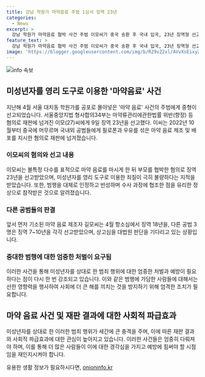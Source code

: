 ```yaml
---
title: 강남 학원가 마약음료 주범 1심서 징역 23년
categories:
  - News
excerpt: >
  강남 학원가 마약음료 협박 사건 주범 이모씨가 중국 송환 후 국내 입국, 23년 징역형 선고. 이씨는 마약 음료를 이용해 미성년자를 대상으로 부모를 협박하고 금품을 뜯어내는 범죄를 계획하고 실행한 주범으로, 2022년 중국에서 검거됐다. 범죄집단의 활동으로 엄벌 필요성을 강조하면서도 수사 과정 협조와 반성을 감안해 양형 이유를 설명했다. 같은 사건으로 기소된 다른 공범들도 현재 항소 중이며 대법원 판단을 기다리고 있다.
feature_text: >
  강남 학원가 마약음료 협박 사건 주범 이모씨가 중국 송환 후 국내 입국, 23년 징역형 선고. 이씨는 마약 음료를 이용해 미성년자를 대상으로 부모를 협박하고 금품을 뜯어내는 범죄를 계획하고 실행한 주범으로, 2022년 중국에서 검거됐다. 범죄집단의 활동으로 엄벌 필요성을 강조하면서도 수사 과정 협조와 반성을 감안해 양형 이유를 설명했다. 같은 사건으로 기소된 다른 공범들도 현재 항소 중이며 대법원 판단을 기다리고 있다.
image: 'https://blogger.googleusercontent.com/img/b/R29vZ2xl/AVvXsEixyZcFfHzMRdzZMjFBmAUKJYCLCGyLL1o632UiGVXcaFdKo_bkvkuCioo0uUKlGfBVcT3P84aROyZIXSBEx3Aw5nCQ3pTgDom1WDC4m8eifvWiAmWEEVb4x6G_l8C0QH225ldMjyaFvpxGEBGNO37VmDTDMHGhJPq73UglMfDca1-0aw/s1600/blogspot.png'
---
```


<p><img src="https://blogger.googleusercontent.com/img/b/R29vZ2xl/AVvXsEixyZcFfHzMRdzZMjFBmAUKJYCLCGyLL1o632UiGVXcaFdKo_bkvkuCioo0uUKlGfBVcT3P84aROyZIXSBEx3Aw5nCQ3pTgDom1WDC4m8eifvWiAmWEEVb4x6G_l8C0QH225ldMjyaFvpxGEBGNO37VmDTDMHGhJPq73UglMfDca1-0aw/s1600/blogspot.png" alt="info 속보" /></p>

<h2 data-ke-size="size26">미성년자를 영리 도구로 이용한 '마약음료' 사건</h2>

<p data-ke-size="size16">지난해 4월 서울 대치동 학원가를 공포로 몰아넣은 '마약 음료' 사건의 주범에게 중형이 선고되었습니다. 서울중앙지법 형사합의34부는 마약류관리에관한법률 위반(향정) 등 혐의로 재판에 넘겨진 이모(27)씨에게 9일 징역 23년을 선고했다. 이씨는 2022년 10월부터 중국에 머무르며 국내외 공범들에게 필로폰과 우유를 섞은 마약 음료 제조 및 배포를 지시한 혐의로 재판에 넘겨졌습니다.</p>

<h3>이모씨의 혐의와 선고 내용</h3>

<p data-ke-size="size16">이모씨는 불특정 다수를 표적으로 마약 음료를 마시게 한 뒤 부모를 협박한 혐의로 징역 23년을 선고받았으며, 미성년자를 영리 도구로 이용한 죄질이 극히 불량하다는 지적을 받았습니다. 또한, 범행을 대체로 인정하고 반성하며 수사 과정에 협조한 점을 유리한 정상으로 참작받은 것으로 알려졌습니다.</p>

<h3>다른 공범들의 판결</h3>

<p data-ke-size="size16">앞서 먼저 기소된 마약 음료 제조자 길모씨는 4월 항소심에서 징역 18년을, 다른 공범 3명은 징역 7~10년을 각각 선고받았으며, 상고심을 대법원 판단을 기다리고 있는 상황입니다.</p>

<h3>중대한 범행에 대한 엄중한 처벌이 요구됨</h3>

<p data-ke-size="size16">이러한 사건을 통해 미성년자를 상대로 한 범죄 행위에 대한 엄중한 처벌과 예방이 필요하다는 점이 다시 한 번 강조되고 있습니다. 이와 같은 범행에 가담한 사람들에 대해서는 선한 영향력을 행사하여 사회에 더 큰 해를 끼치는 것을 방지하기 위해 엄격한 조치가 필요합니다.</p>

<h2 data-ke-size="size26">마약 음료 사건 및 재판 결과에 대한 사회적 파급효과</h2>

<p data-ke-size="size16">미성년자를 상대로 한 이러한 범죄 행위가 세간에 큰 충격을 주며, 이에 따른 재판 결과와 사회적 파급효과에 대한 관심이 높아지고 있습니다. 이러한 사건들은 엄중히 다뤄져야 하며, 이를 통해 더 많은 사람들이 이에 대한 경각심을 가지고 예방에 힘써야 할 시점임을 재인지시켜야 합니다.</p>
유용한 생활 정보가 필요하시다면, <a href="https://onioninfo.kr" rel="dofollow">onioninfo.kr</a>


